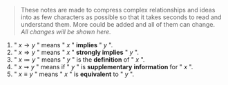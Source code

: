 > These notes are made to compress complex relationships and ideas into as few characters as possible so that it takes seconds to read and understand them. More could be added and all of them can change. *All changes will be shown here.*

1. " $x \to y$ " means " $x$ " **implies** " $y$ ".
2. " $x \Rightarrow y$ " means " $x$ " **strongly implies** " $y$ ".
3. " $x \coloneqq y$ " means " $y$ " is the **definition** of " $x$ ".
4. " $x \rightsquigarrow y$ " means if " $y$ " is **supplementary** **information** for " $x$ ".
5. " $x \equiv y$ " means " $x$ " is **equivalent** to " $y$ ".
